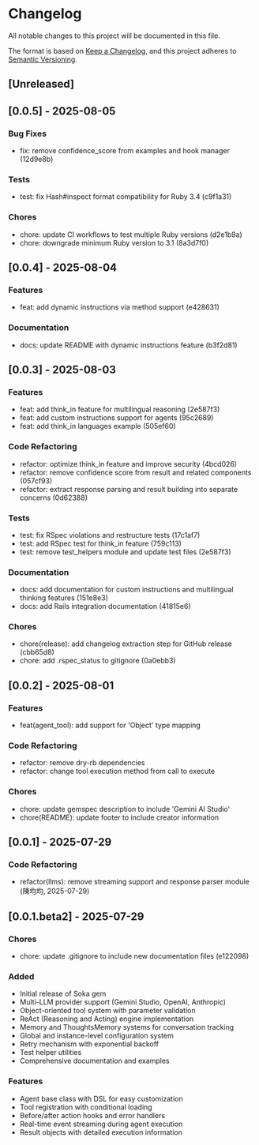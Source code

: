 # Changelog

All notable changes to this project will be documented in this file.

The format is based on [Keep a Changelog](https://keepachangelog.com/en/1.0.0/),
and this project adheres to [Semantic Versioning](https://semver.org/spec/v2.0.0.html).

## [Unreleased]

## [0.0.5] - 2025-08-05

### Bug Fixes
- fix: remove confidence_score from examples and hook manager (12d9e8b)

### Tests
- test: fix Hash#inspect format compatibility for Ruby 3.4 (c9f1a31)

### Chores
- chore: update CI workflows to test multiple Ruby versions (d2e1b9a)
- chore: downgrade minimum Ruby version to 3.1 (8a3d7f0)

## [0.0.4] - 2025-08-04

### Features
- feat: add dynamic instructions via method support (e428631)

### Documentation
- docs: update README with dynamic instructions feature (b3f2d81)

## [0.0.3] - 2025-08-03

### Features
- feat: add think_in feature for multilingual reasoning (2e587f3)
- feat: add custom instructions support for agents (95c2689)
- feat: add think_in languages example (505ef60)

### Code Refactoring
- refactor: optimize think_in feature and improve security (4bcd026)
- refactor: remove confidence score from result and related components (057cf93)
- refactor: extract response parsing and result building into separate concerns (0d62388)

### Tests
- test: fix RSpec violations and restructure tests (17c1af7)
- test: add RSpec test for think_in feature (759c113)
- test: remove test_helpers module and update test files (2e587f3)

### Documentation
- docs: add documentation for custom instructions and multilingual thinking features (151e8e3)
- docs: add Rails integration documentation (41815e6)

### Chores
- chore(release): add changelog extraction step for GitHub release (cbb65d8)
- chore: add .rspec_status to gitignore (0a0ebb3)

## [0.0.2] - 2025-08-01

### Features
- feat(agent_tool): add support for 'Object' type mapping

### Code Refactoring
- refactor: remove dry-rb dependencies
- refactor: change tool execution method from call to execute

### Chores
- chore: update gemspec description to include 'Gemini AI Studio'
- chore(README): update footer to include creator information

## [0.0.1] - 2025-07-29

### Code Refactoring
- refactor(llms): remove streaming support and response parser module (陳均均, 2025-07-29)

## [0.0.1.beta2] - 2025-07-29

### Chores
- chore: update .gitignore to include new documentation files (e122098)

### Added
- Initial release of Soka gem
- Multi-LLM provider support (Gemini Studio, OpenAI, Anthropic)
- Object-oriented tool system with parameter validation
- ReAct (Reasoning and Acting) engine implementation
- Memory and ThoughtsMemory systems for conversation tracking
- Global and instance-level configuration system
- Retry mechanism with exponential backoff
- Test helper utilities
- Comprehensive documentation and examples

### Features
- Agent base class with DSL for easy customization
- Tool registration with conditional loading
- Before/after action hooks and error handlers
- Real-time event streaming during agent execution
- Result objects with detailed execution information